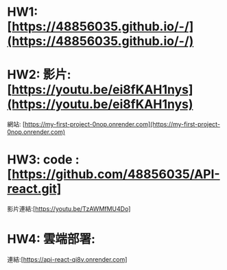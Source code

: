 # HW1: [https://48856035.github.io/-/](https://48856035.github.io/-/)

# HW2: 影片:[https://youtu.be/ei8fKAH1nys](https://youtu.be/ei8fKAH1nys)

網站: [https://my-first-project-0nop.onrender.com](https://my-first-project-0nop.onrender.com)

# HW3: code :[https://github.com/48856035/API-react.git]

影片連結:[https://youtu.be/TzAWMfMU4Do]

# HW4: 雲端部署:

連結:[https://api-react-qi8v.onrender.com]
